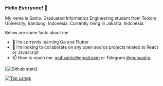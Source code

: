 ### Hello Everyone! 👋

My name is Satrio. Graduated Informatics Engineering student from Telkom University, Bandung, Indonesia. Currently living in Jakarta, Indonesia.

Below are some facts about me

- 🌱 I’m currently learning Go and Flutter
- 👯 I’m looking to collaborate on any open source projects related to React or Javascript
- 📫 How to reach me: [muhsatrio@gmail.com](muhsatrio@gmail.com) or Telegram [@muhsatrio](https://t.me/muhsatrio)

<!--
**muhsatrio/muhsatrio** is a ✨ _special_ ✨ repository because its `README.md` (this file) appears on your GitHub profile.

Here are some ideas to get you started:

- 🔭 I’m currently working on ...
- 🌱 I’m currently learning ...
- 👯 I’m looking to collaborate on ...
- 🤔 I’m looking for help with ...
- 💬 Ask me about ...
- 📫 How to reach me: ...
- 😄 Pronouns: ...
- ⚡ Fun fact: ...
-->

[![Github stats](https://github-readme-stats.vercel.app/api?username=muhsatrio&show_icons=true&count_private=true&theme=vue-dark&include_all_commits=true)]

[![Top Langs](https://github-readme-stats.vercel.app/api/top-langs/?username=muhsatrio&layout=compact&theme=dark)](https://github.com/anuraghazra/github-readme-stats)

